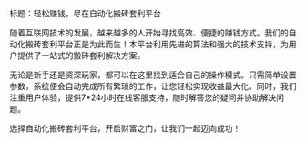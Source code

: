 标题：轻松赚钱，尽在自动化搬砖套利平台

随着互联网技术的发展，越来越多的人开始寻找高效、便捷的赚钱方式。我们的自动化搬砖套利平台正是为此而生！本平台利用先进的算法和强大的技术支持，为用户提供了一站式的搬砖套利解决方案。

无论是新手还是资深玩家，都可以在这里找到适合自己的操作模式。只需简单设置参数，系统便会自动完成所有繁琐的工作，让您轻松实现收益最大化。同时，我们注重用户体验，提供7*24小时在线客服支持，随时解答您的疑问并协助解决问题。

选择自动化搬砖套利平台，开启财富之门，让我们一起迈向成功！